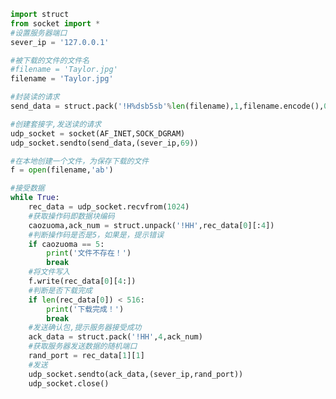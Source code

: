
<BlogInfo id="880" title="4.TFTP实现文件下载" author="白日梦想猿" pv=0 read_times=0 pre_cost_time="0分45秒" category="网络编程" tag_list="['网络编程']" create_time="2020.05.17 17:20:12" update_time="2020.05.17 19:45:15" />

```python
import struct
from socket import *
#设置服务器端口
sever_ip = '127.0.0.1'

#被下载的文件的文件名
#filename = 'Taylor.jpg'
filename = 'Taylor.jpg'

#封装读的请求
send_data = struct.pack('!H%dsb5sb'%len(filename),1,filename.encode(),0,'octet'.encode(),0)

#创建套接字,发送读的请求
udp_socket = socket(AF_INET,SOCK_DGRAM)
udp_socket.sendto(send_data,(sever_ip,69))

#在本地创建一个文件，为保存下载的文件
f = open(filename,'ab')

#接受数据
while True:
    rec_data = udp_socket.recvfrom(1024)
    #获取操作码即数据块编码
    caozuoma,ack_num = struct.unpack('!HH',rec_data[0][:4])
    #判断操作码是否是5，如果是，提示错误
    if caozuoma == 5:
        print('文件不存在！')
        break
    #将文件写入
    f.write(rec_data[0][4:])
    #判断是否下载完成
    if len(rec_data[0]) < 516:
        print('下载完成！')
        break
    #发送确认包,提示服务器接受成功
    ack_data = struct.pack('!HH',4,ack_num)
    #获取服务器发送数据的随机端口
    rand_port = rec_data[1][1]
    #发送
    udp_socket.sendto(ack_data,(sever_ip,rand_port))
    udp_socket.close()
```
